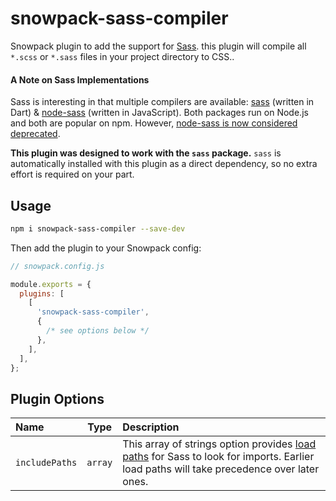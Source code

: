 # snowpack-sass-compiler
Snowpack plugin to add the support for [Sass](https://sass-lang.com/). this plugin will compile all `*.scss` or `*.sass` files in your project directory to CSS..

#### A Note on Sass Implementations

Sass is interesting in that multiple compilers are available: [sass](https://www.npmjs.com/package/sass) (written in Dart) & [node-sass](https://www.npmjs.com/package/node-sass) (written in JavaScript). Both packages run on Node.js and both are popular on npm. However, [node-sass is now considered deprecated](https://github.com/sass/node-sass/issues/2952).

**This plugin was designed to work with the `sass` package.** `sass` is automatically installed with this plugin as a direct dependency, so no extra effort is required on your part.

## Usage

```bash
npm i snowpack-sass-compiler --save-dev
```

Then add the plugin to your Snowpack config:

```js
// snowpack.config.js

module.exports = {
  plugins: [
    [
      'snowpack-sass-compiler',
      {
        /* see options below */
      },
    ],
  ],
};
```

## Plugin Options

| Name                |   Type    | Description                                                                                                                                                                                                                                                                              |
| :------------------ | :-------: | :--------------------------------------------------------------------------------------------------------------------------------------------------------------------------------------------------------------------------------------------------------------------------------------- |
| `includePaths`            | `array` | This array of strings option provides [load paths](https://sass-lang.com/documentation/at-rules/import#load-paths) for Sass to look for imports. Earlier load paths will take precedence over later ones.|

